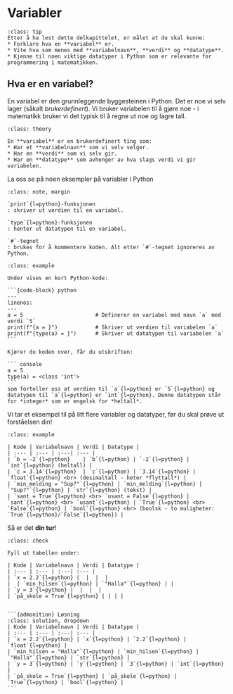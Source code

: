 # Variabler

```{admonition} Læringsmål: variabler
:class: tip
Etter å ha lest dette delkapittelet, er målet at du skal kunne:
* Forklare hva en **variabel** er.
* Vite hva som menes med **variabelnavn**, **verdi** og **datatype**.
* Kjenne til noen viktige datatyper i Python som er relevante for programmering i matematikken.
```


## Hva er en variabel? 

En variabel er den grunnleggende byggesteinen i Python. Det er noe vi selv lager (såkalt *brukerdefinert*). Vi bruker variabelen til å gjøre noe - i matematikk bruker vi det typisk til å regne ut noe og lagre tall. 


````{admonition} Variabel i Python
:class: theory

En **variabel** er en brukerdefinert ting som:
* Har et **variabelnavn** som vi selv velger.
* Har en **verdi** som vi selv gir.
* Har en **datatype** som avhenger av hva slags verdi vi gir variabelen.
````

La oss se på noen eksempler på variabler i Python


```{admonition} Innebygde funksjoner
:class: note, margin

`print`{l=python}-funksjonen
: skriver ut verdien til en variabel.

`type`{l=python}-funksjonen
: henter ut datatypen til en variabel.

`#`-tegnet
: brukes for å kommentere koden. Alt etter `#`-tegnet ignoreres av Python.
```


````{admonition} Eksempel 1: variabler
:class: example

Under vises en kort Python-kode: 

```{code-block} python
---
linenos: 
---
a = 5                       # Definerer en variabel med navn `a` med verdi `5`
print(f"{a = }")            # Skriver ut verdien til variabelen `a`
print(f"{type(a) = }")      # Skriver ut datatypen til variabelen `a`
```

Kjører du koden over, får du utskriften:

``` console
a = 5
type(a) = <class 'int'>
```
som forteller oss at verdien til `a`{l=python} er `5`{l=python} og datatypen til `a`{l=python} er `int`{l=python}. Denne datatypen står for *integer* som er engelsk for *heltall*.
````

Vi tar et eksempel til på litt flere variabler og datatyper, før du skal prøve ut forståelsen din! 


````{admonition} Eksempel 2: flere variabler og datatyper
:class: example

| Kode | Variabelnavn | Verdi | Datatype |
| :--- | :--- | :---| :--- | 
| `b = -2`{l=python}    | `b`{l=python} | `-2`{l=python} | `int`{l=python} (heltall) |
| `c = 3.14`{l=python}  | `c`{l=python} | `3.14`{l=python} | `float`{l=python} <br> (desimaltall - heter *flyttall*) |
| `min_melding = "Sup?"`{l=python} | `min_melding`{l=python} | `"Sup?"`{l=python} | `str`{l=python} (tekst) |
| `sant = True`{l=python} <br> `usant = False`{l=python} | `sant`{l=python} <br> `usant`{l=python} | `True`{l=python} <br> `False`{l=python} | `bool`{l=python} <br> (boolsk - to muligheter: `True`{l=python}/`False`{l=python}) |

````

Så er det **din tur**!

````{admonition} Underveisoppgave 1
:class: check

Fyll ut tabellen under:

| Kode | Variabelnavn | Verdi | Datatype |
| :--- | :--- | :---| :--- |
| `x = 2.2`{l=python} |  |  |  |
|  | `min_hilsen`{l=python} | `"Halla"`{l=python} | |
| `y = 3`{l=python} |  |  |  |
| `på_skole = True`{l=python} | | | |  


```{admonition} Løsning
:class: solution, dropdown
| Kode | Variabelnavn | Verdi | Datatype |
| :--- | :--- | :---| :--- |
| `x = 2.2`{l=python} | `x`{l=python} | `2.2`{l=python} | `float`{l=python} |
| `min_hilsen = "Halla"`{l=python} | `min_hilsen`{l=python} | `"Halla"`{l=python} | `str`{l=python} |
| `y = 3`{l=python} | `y`{l=python} | `3`{l=python} | `int`{l=python} |
| `på_skole = True`{l=python} | `på_skole`{l=python} | `True`{l=python} | `bool`{l=python} | 
```

````